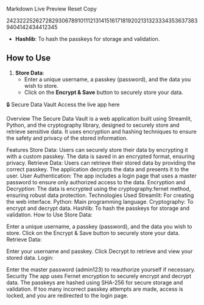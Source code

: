 Markdown Live Preview
Reset
Copy

2423222526272829306789101112131415161718192021313233343536373839404142434412345
- **Hashlib**: To hash the passkeys for storage and validation.



## How to Use

1. **Store Data**: 
    - Enter a unique username, a passkey (password), and the data you wish to store.
    - Click on the **Encrypt & Save** button to securely store your data.


🔒 Secure Data Vault
Access the live app here

Overview
The Secure Data Vault is a web application built using Streamlit, Python, and the cryptography library, designed to securely store and retrieve sensitive data. It uses encryption and hashing techniques to ensure the safety and privacy of the stored information.

Features
Store Data: Users can securely store their data by encrypting it with a custom passkey. The data is saved in an encrypted format, ensuring privacy.
Retrieve Data: Users can retrieve their stored data by providing the correct passkey. The application decrypts the data and presents it to the user.
User Authentication: The app includes a login page that uses a master password to ensure only authorized access to the data.
Encryption and Decryption: The data is encrypted using the cryptography.fernet method, ensuring robust data protection.
Technologies Used
Streamlit: For creating the web interface.
Python: Main programming language.
Cryptography: To encrypt and decrypt data.
Hashlib: To hash the passkeys for storage and validation.
How to Use
Store Data:

Enter a unique username, a passkey (password), and the data you wish to store.
Click on the Encrypt & Save button to securely store your data.
Retrieve Data:

Enter your username and passkey.
Click Decrypt to retrieve and view your stored data.
Login:

Enter the master password (admin123) to reauthorize yourself if necessary.
Security
The app uses Fernet encryption to securely encrypt and decrypt data.
The passkeys are hashed using SHA-256 for secure storage and validation.
If too many incorrect passkey attempts are made, access is locked, and you are redirected to the login page.
